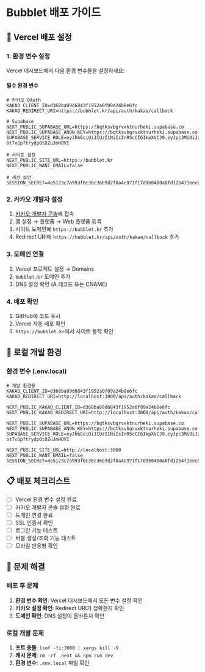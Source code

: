# Bubblet 배포 가이드

## 🚀 Vercel 배포 설정

### 1. 환경 변수 설정

Vercel 대시보드에서 다음 환경 변수들을 설정하세요:

#### 필수 환경 변수
```env
# 카카오 OAuth
KAKAO_CLIENT_ID=d368ba89d6843f1952a0f09a24b8e6fc
KAKAO_REDIRECT_URI=https://bubblet.kr/api/auth/kakao/callback

# Supabase
NEXT_PUBLIC_SUPABASE_URL=https://bqtksvbgrvxktnurheki.supabase.co
NEXT_PUBLIC_SUPABASE_ANON_KEY=https://bqtksvbgrvxktnurheki.supabase.co
SUPABASE_SERVICE_ROLE=eyJhbGciOiJIUzI1NiIsInR5cCI6IkpXVCJ9.eyJpc3MiOiJzdXBhYmFzZSIsInJlZiI6ImJxdGtzdmJncnZ4a3RudXJoZWtpIiwicm9sZSI6InNlcnZpY2Vfcm9sZSIsImlhdCI6MTc1NDcxNTc4MiwiZXhwIjoyMDcwMjkxNzgyfQ.YlniuyEZoXtCTEAySwj-ot7vGpftrydpQtOZuJmHOVI

# 사이트 설정
NEXT_PUBLIC_SITE_URL=https://bubblet.kr
NEXT_PUBLIC_WANT_EMAIL=false

# 세션 보안
SESSION_SECRET=4e5123c7a993f0c36c36b9d2f8a4c971f17d9b0480a0fd12b471eec87f3d39ac
```

### 2. 카카오 개발자 설정

1. [카카오 개발자 콘솔](https://developers.kakao.com)에 접속
2. 앱 설정 → 플랫폼 → Web 플랫폼 등록
3. 사이트 도메인에 `https://bubblet.kr` 추가
4. Redirect URI에 `https://bubblet.kr/api/auth/kakao/callback` 추가

### 3. 도메인 연결

1. Vercel 프로젝트 설정 → Domains
2. `bubblet.kr` 도메인 추가
3. DNS 설정 확인 (A 레코드 또는 CNAME)

### 4. 배포 확인

1. GitHub에 코드 푸시
2. Vercel 자동 배포 확인
3. `https://bubblet.kr`에서 사이트 동작 확인

## 🔧 로컬 개발 환경

### 환경 변수 (.env.local)
```env
# 개발 환경용
KAKAO_CLIENT_ID=d368ba89d6843f1952a0f09a24b8e6fc
KAKAO_REDIRECT_URI=http://localhost:3000/api/auth/kakao/callback

NEXT_PUBLIC_KAKAO_CLIENT_ID=d368ba89d6843f1952a0f09a24b8e6fc
NEXT_PUBLIC_KAKAO_REDIRECT_URI=http://localhost:3000/api/auth/kakao/callback

NEXT_PUBLIC_SUPABASE_URL=https://bqtksvbgrvxktnurheki.supabase.co
NEXT_PUBLIC_SUPABASE_ANON_KEY=https://bqtksvbgrvxktnurheki.supabase.co
SUPABASE_SERVICE_ROLE=eyJhbGciOiJIUzI1NiIsInR5cCI6IkpXVCJ9.eyJpc3MiOiJzdXBhYmFzZSIsInJlZiI6ImJxdGtzdmJncnZ4a3RudXJoZWtpIiwicm9sZSI6InNlcnZpY2Vfcm9sZSIsImlhdCI6MTc1NDcxNTc4MiwiZXhwIjoyMDcwMjkxNzgyfQ.YlniuyEZoXtCTEAySwj-ot7vGpftrydpQtOZuJmHOVI

NEXT_PUBLIC_SITE_URL=http://localhost:3000
NEXT_PUBLIC_WANT_EMAIL=false
SESSION_SECRET=4e5123c7a993f0c36c36b9d2f8a4c971f17d9b0480a0fd12b471eec87f3d39ac
```

## 📋 배포 체크리스트

- [ ] Vercel 환경 변수 설정 완료
- [ ] 카카오 개발자 콘솔 설정 완료
- [ ] 도메인 연결 완료
- [ ] SSL 인증서 확인
- [ ] 로그인 기능 테스트
- [ ] 버블 생성/조회 기능 테스트
- [ ] 모바일 반응형 확인

## 🐛 문제 해결

### 배포 후 문제
1. **환경 변수 확인**: Vercel 대시보드에서 모든 변수 설정 확인
2. **카카오 설정 확인**: Redirect URI가 정확한지 확인
3. **도메인 확인**: DNS 설정이 올바른지 확인

### 로컬 개발 문제
1. **포트 충돌**: `lsof -ti:3000 | xargs kill -9`
2. **캐시 문제**: `rm -rf .next && npm run dev`
3. **환경 변수**: `.env.local` 파일 확인
